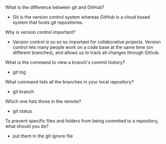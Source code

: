 What is the difference between git and GitHub?
- Git is the version control system whereas GitHub is a cloud based system that hosts git repositories.

Why is version control important?
- Version control is so so so important for collaborative projects. Version control lets many people work on a code base at the same time (on different branches), and allows us to track all changes through Github.

What is the command to view a branch's commit history?
- git log

What command lists all the branches in your local 
repository? 
- git branch

Which one lists those in the remote?
- git status

To prevent specific files and folders from being commited to a repository, what should you do?
- put them in the git ignore file